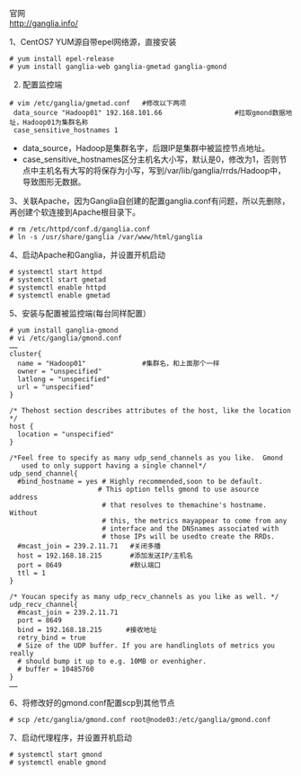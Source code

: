 官网  
http://ganglia.info/

1、CentOS7 YUM源自带epel网络源，直接安装  
```
# yum install epel-release   
# yum install ganglia-web ganglia-gmetad ganglia-gmond
```  

2.  配置监控端  
```
# vim /etc/ganglia/gmetad.conf   #修改以下两项
 data_source "Hadoop01" 192.168.101.66                  #拉取gmond数据地址，Hadoop01为集群名称
 case_sensitive_hostnames 1 
```  
- data_source，Hadoop是集群名字，后跟IP是集群中被监控节点地址。
- case_sensitive_hostnames区分主机名大小写，默认是0，修改为1，否则节点中主机名有大写的将保存为小写，写到/var/lib/ganglia/rrds/Hadoop中，导致图形无数据。
 
 3、关联Apache，因为Ganglia自创建的配置ganglia.conf有问题，所以先删除，再创建个软连接到Apache根目录下。  
 ```
 # rm /etc/httpd/conf.d/ganglia.conf  
 # ln -s /usr/share/ganglia /var/www/html/ganglia
 ```  
 
 4、启动Apache和Ganglia，并设置开机启动
 ```
 # systemctl start httpd
 # systemctl start gmetad
 # systemctl enable httpd
 # systemctl enable gmetad
 ```  
 
 5、安装与配置被监控端(每台同样配置）
 ```
 # yum install ganglia-gmond
 # vi /etc/ganglia/gmond.conf
 ……
 cluster{
   name = "Hadoop01"              #集群名，和上面那个一样
   owner = "unspecified"
   latlong = "unspecified"
   url = "unspecified"
 }
  
 /* Thehost section describes attributes of the host, like the location */
 host {
   location = "unspecified"
 }
  
 /*Feel free to specify as many udp_send_channels as you like.  Gmond
    used to only support having a single channel*/
 udp_send_channel{
   #bind_hostname = yes # Highly recommended,soon to be default.
                       # This option tells gmond to use asource  address
                        # that resolves to themachine's hostname.  Without
                        # this, the metrics mayappear to come from any
                        # interface and the DNSnames associated with
                        # those IPs will be usedto create the RRDs.
   #mcast_join = 239.2.11.71   #关闭多播
   host = 192.168.18.215       #添加发送IP/主机名
   port = 8649                 #默认端口
   ttl = 1
 }
 
 /* Youcan specify as many udp_recv_channels as you like as well. */
 udp_recv_channel{
   #mcast_join = 239.2.11.71  
   port = 8649
   bind = 192.168.18.215      #接收地址
   retry_bind = true
   # Size of the UDP buffer. If you are handlinglots of metrics you really
   # should bump it up to e.g. 10MB or evenhigher.
   # buffer = 10485760
 }
 ……
 ```  
 
 6、将修改好的gmond.conf配置scp到其他节点   
 ```
 # scp /etc/ganglia/gmond.conf root@node03:/etc/ganglia/gmond.conf
 ```  
 
 7、启动代理程序，并设置开机启动  
 ```
# systemctl start gmond
# systemctl enable gmond
 ```  
 
 
 
